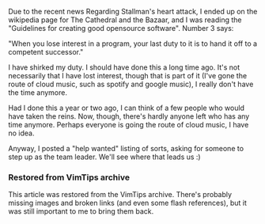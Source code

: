 <!-- :metadata:

title: Exaile needs a team leader
tags: Exaile, Programming, Linux, Music
publishedAt: 2012-05-10T19:23:20-07:00
summary:

Due to the recent news Regarding Stallman's heart attack, I ended up on the
wikipedia page for The Cathedral and the Bazaar, and I was reading the
"Guidelines for creating good opensource software".  Number 3 says:

-->

Due to the recent news Regarding Stallman's heart attack, I ended up on the
wikipedia page for The Cathedral and the Bazaar, and I was reading the
"Guidelines for creating good opensource software".  Number 3 says:

"When you lose interest in a program, your last duty to it is to hand it off to
a competent successor."

I have shirked my duty.  I should have done this a long time ago.  It's not
necessarily that I have lost interest, though that is part of it (I've gone the
route of cloud music, such as spotify and google music), I really don't have
the time anymore.

Had I done this a year or two ago, I can think of a few people who would have
taken the reins.  Now, though, there's hardly anyone left who has any time
anymore.  Perhaps everyone is going the route of cloud music, I have no idea.

Anyway, I posted a "help wanted" listing of sorts, asking for someone to step
up as the team leader.  We'll see where that leads us :)

<div class="restored-from-archive">
  <h3>Restored from VimTips archive</h3>
  <p>
  This article was restored from the VimTips archive. There's probably
  missing images and broken links (and even some flash references), but it
  was still important to me to bring them back.
  </p>
</div>
